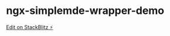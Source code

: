 # ngx-simplemde-wrapper-demo

[Edit on StackBlitz ⚡️](https://stackblitz.com/edit/ngx-simplemde-wrapper-demo)